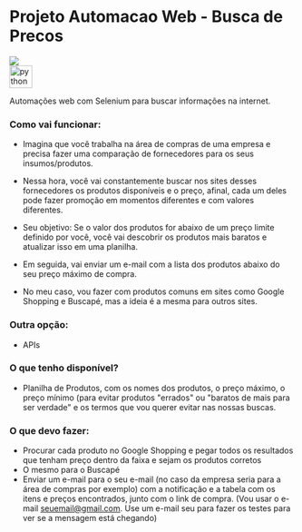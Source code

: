 # Projeto Automacao Web - Busca de Precos
 <div>
<img src="http://img.shields.io/static/v1?label=STATUS&message=%20FINALIZADO&color=GREEN&style=for-the-badge"/>
</div>
<a target="_blank" rel="noopener noreferrer nofollow" href="https://camo.githubusercontent.com/f06aea2585a5ebb7c97ff88c1e3ec42fe92502fbd897abe4bf2e56eb7039e1aa/68747470733a2f2f63646e2e69636f6e2d69636f6e732e636f6d2f69636f6e73322f3131322f504e472f3531322f707974686f6e5f31383839342e706e67"><img src="https://camo.githubusercontent.com/f06aea2585a5ebb7c97ff88c1e3ec42fe92502fbd897abe4bf2e56eb7039e1aa/68747470733a2f2f63646e2e69636f6e2d69636f6e732e636f6d2f69636f6e73322f3131322f504e472f3531322f707974686f6e5f31383839342e706e67" alt="python" width="40" height="40" data-canonical-src="https://cdn.icon-icons.com/icons2/112/PNG/512/python_18894.png" style="max-width: 100%;"></a></p>
<div>

 Automações web com Selenium para buscar informações na internet.

### Como vai funcionar:

- Imagina que você trabalha na área de compras de uma empresa e precisa fazer uma comparação de fornecedores para os seus insumos/produtos.

- Nessa hora, você vai constantemente buscar nos sites desses fornecedores os produtos disponíveis e o preço, afinal, cada um deles pode fazer promoção em momentos diferentes e com valores diferentes.

- Seu objetivo: Se o valor dos produtos for abaixo de um preço limite definido por você, você vai descobrir os produtos mais baratos e atualizar isso em uma planilha.
- Em seguida, vai enviar um e-mail com a lista dos produtos abaixo do seu preço máximo de compra.

- No meu caso, vou fazer com produtos comuns em sites como Google Shopping e Buscapé, mas a ideia é a mesma para outros sites.

### Outra opção:

- APIs

### O que tenho disponível?

- Planilha de Produtos, com os nomes dos produtos, o preço máximo, o preço mínimo (para evitar produtos "errados" ou "baratos de mais para ser verdade" e os termos que vou querer evitar nas nossas buscas.

### O que devo fazer:

- Procurar cada produto no Google Shopping e pegar todos os resultados que tenham preço dentro da faixa e sejam os produtos corretos
- O mesmo para o Buscapé
- Enviar um e-mail para o seu e-mail (no caso da empresa seria para a área de compras por exemplo) com a notificação e a tabela com os itens e preços encontrados, junto com o link de compra. (Vou usar o e-mail seuemail@gmail.com. Use um e-mail seu para fazer os testes para ver se a mensagem está chegando)

